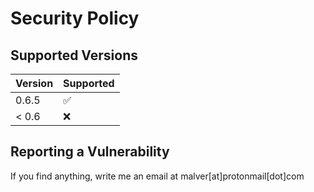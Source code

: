 # Security Policy

## Supported Versions

| Version | Supported          |
| ------- | ------------------ |
| 0.6.5   | :white_check_mark: |
| < 0.6   | :x:                |

## Reporting a Vulnerability

If you find anything, write me an email at malver[at]protonmail[dot]com
